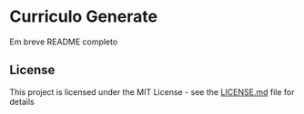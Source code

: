 # Curriculo Generate

Em breve README completo


## License

This project is licensed under the MIT License - see the [LICENSE.md](LICENSE.md) file for details


